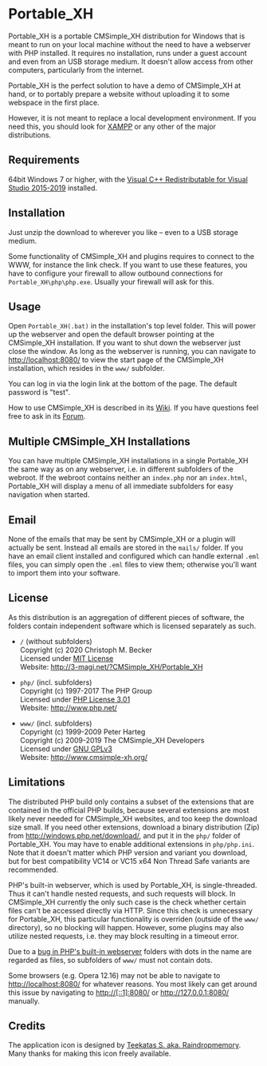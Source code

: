 Portable_XH
===========

Portable_XH is a portable CMSimple_XH distribution for Windows that is meant to
run on your local machine without the need to have a webserver with PHP
installed. It requires no installation, runs under a guest account and even from
an USB storage medium. It doesn't allow access from other computers,
particularly from the internet.

Portable_XH is the perfect solution to have a demo of CMSimple_XH at hand, or to
portably prepare a website without uploading it to some webspace in the first
place.

However, it is not meant to replace a local development environment. If you need
this, you should look for [XAMPP](http://www.apachefriends.org/en/xampp.html) or
any other of the major distributions.

Requirements
------------

64bit Windows 7 or higher, with the 
[Visual C++ Redistributable for Visual Studio 2015-2019](https://aka.ms/vs/16/release/VC_redist.x64.exe)
installed.

Installation
------------

Just unzip the download to wherever you like – even to a USB storage medium.

Some functionality of CMSimple_XH and plugins requires to connect to the WWW,
for instance the link check. If you want to use these features, you have to
configure your firewall to allow outbound connections for
`Portable_XH\php\php.exe`. Usually your firewall will ask for this.

Usage
-----

Open `Portable_XH(.bat)` in the installation's top level folder. This will power
up the webserver and open the default browser pointing at the CMSimple_XH
installation. If you want to shut down the webserver just close the window. As
long as the webserver is running, you can navigate to <http://localhost:8080/>
to view the start page of the CMSimple_XH installation, which resides in the
`www/` subfolder.

You can log in via the login link at the bottom of the page. The default
password is "test".

How to use CMSimple_XH is described in its [Wiki](http://www.cmsimple-xh.org/wiki/doku.php>).
If you have questions feel free to ask in its [Forum](http://cmsimpleforum.com/).

Multiple CMSimple_XH Installations
----------------------------------

You can have multiple CMSimple_XH installations in a single Portable_XH the same
way as on any webserver, i.e. in different subfolders of the webroot. If the
webroot contains neither an `index.php` nor an `index.html`, Portable_XH will
display a menu of all immediate subfolders for easy navigation when started.

Email
-----

None of the emails that may be sent by CMSimple_XH or a plugin will actually
be sent. Instead all emails are stored in the `mails/` folder. If you have an
email client installed and configured which can handle external `.eml` files, you
can simply open the `.eml` files to view them; otherwise you'll want to import
them into your software.

License
-------

As this distribution is an aggregation of different pieces of software, the
folders contain independent software which is licensed separately as such.

* `/` (without subfolders)  
    Copyright (c) 2020 Christoph M. Becker  
    Licensed under [MIT License](http://opensource.org/licenses/MIT)  
    Website: <http://3-magi.net/?CMSimple_XH/Portable_XH>

* `php/` (incl. subfolders)  
    Copyright (c) 1997-2017 The PHP Group  
    Licensed under [PHP License 3.01](http://www.php.net/license/3_01.txt)  
    Website: <http://www.php.net/>

* `www/` (incl. subfolders)  
    Copyright (c) 1999-2009 Peter Harteg  
    Copyright (c) 2009-2019 The CMSimple_XH Developers  
    Licensed under [GNU GPLv3](http://www.gnu.org/licenses/gpl.html)  
    Website: <http://www.cmsimple-xh.org/>

Limitations
-----------

The distributed PHP build only contains a subset of the extensions that are
contained in the official PHP builds, because several extensions are most likely
never needed for CMSimple_XH websites, and too keep the download size small. If
you need other extensions, download a binary distribution (Zip) from
<http://windows.php.net/download/>, and put it in the `php/` folder of
Portable_XH. You may have to enable additional extensions in `php/php.ini`. Note
that it doesn't matter which PHP version and variant you download, but for best
compatibility VC14 or VC15 x64 Non Thread Safe variants are recommended.

PHP's built-in webserver, which is used by Portable_XH, is single-threaded. Thus
it can't handle nested requests, and such requests will block. In CMSimple_XH
currently the only such case is the check whether certain files can't be
accessed directly via HTTP. Since this check is unnecessary for Portable_XH,
this particular functionality is overriden (outside of the `www/` directory), so
no blocking will happen. However, some plugins may also utilize nested requests,
i.e. they may block resulting in a timeout error.

Due to a [bug in PHP's built-in webserver](https://bugs.php.net/bug.php?id=74061)
folders with dots in the name are regarded as files, so subfolders of `www/` must
not contain dots.

Some browsers (e.g. Opera 12.16) may not be able to navigate to
<http://localhost:8080/> for whatever reasons.  You most likely can get around
this issue by navigating to <http://[::1]:8080/> or <http://127.0.0.1:8080/>
manually.

Credits
-------

The application icon is designed by [Teekatas S. aka. Raindropmemory](http://raindropmemory.deviantart.com/).
Many thanks for making this icon freely available.
